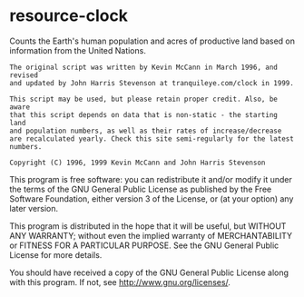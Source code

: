 # resource-clock

  Counts the Earth's human population and acres of productive land based 
	on 	information from the United Nations.

	The original script was written by Kevin McCann in March 1996, and revised 
	and updated by John Harris Stevenson at tranquileye.com/clock in 1999.

	This script may be used, but please retain proper credit. Also, be aware
	that this script depends on data that is non-static - the starting land
	and population numbers, as well as their rates of increase/decrease 
	are recalculated yearly. Check this site semi-regularly for the latest
	numbers.
	
	Copyright (C) 1996, 1999 Kevin McCann and John Harris Stevenson

  This program is free software: you can redistribute it and/or modify
  it under the terms of the GNU General Public License as published by
  the Free Software Foundation, either version 3 of the License, or
  (at your option) any later version.

  This program is distributed in the hope that it will be useful,
  but WITHOUT ANY WARRANTY; without even the implied warranty of
  MERCHANTABILITY or FITNESS FOR A PARTICULAR PURPOSE.  See the
  GNU General Public License for more details.

  You should have received a copy of the GNU General Public License
  along with this program.  If not, see <http://www.gnu.org/licenses/>.
